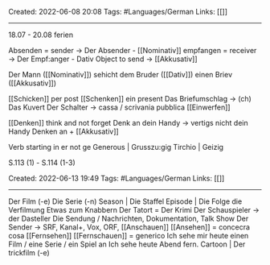 Created: 2022-06-08 20:08
Tags: #Languages/German 
Links: [[]]
___

18.07 - 20.08 ferien

Absenden = sender -> Der Absender - [[Nominativ]]
empfangen = receiver -> Der Empf:anger - Dativ
Object to send -> [[Akkusativ]]

Der Mann ([[Nominativ]]) sehicht dem Bruder ([[Dativ]]) einen Briev ([[Akkusativ]])

[[Schicken]] per post
[[Schenken]] ein present
Das Briefumschlag -> (ch) Das  Kuvert
Der Schalter -> cassa / scrivania pubblica
[[Einwerfen]]

[[Denken]] think and not forget
Denk an dein Handy -> vertigs nicht  dein Handy
Denken an + [[Akkusativ]]

Verb starting in er not ge
Generous | Grusszu:gig
Tirchio | Geizig

S.113 (1) - S.114 (1-3)


Created: 2022-06-13 19:49
Tags: #Languages/German 
Links: [[]]
___

Der Film (-e)
Die Serie (-n)
Season | Die Staffel
Episode | Die Folge
die Verfilmung
Etwas zum Knabbern
Der Tatort = Der Krimi
Der Schauspieler -> der Dasteller
Die Sendung / Nachrichten, Dokumentation, Talk Show
Der Sender -> SRF, Kanal+, Vox, ORF, 
[[Anschauen]] [[Ansehen]] = concecra cosa
[[Fernsehen]] [[Fernschauen]] = generico
Ich sehe mir heute einen Film / eine Serie / ein Spiel an
Ich sehe heute Abend fern.
Cartoon | Der trickfilm (-e)
